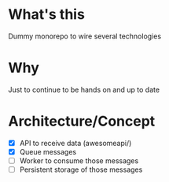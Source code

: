# What's this
Dummy monorepo to wire several technologies

# Why
Just to continue to be hands on and up to date  

# Architecture/Concept
- [x] API to receive data (awesomeapi/)
- [x] Queue messages
- [ ] Worker to consume those messages 
- [ ] Persistent storage of those messages
